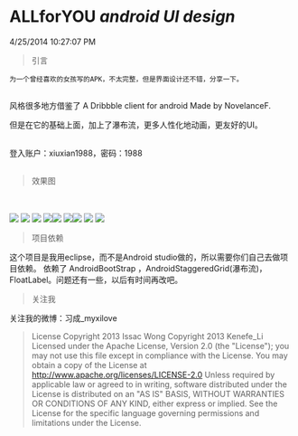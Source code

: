ALLforYOU _android_ _UI_ _design_
========================
4/25/2014 10:27:07 PM 

> 引言
 
	为一个曾经喜欢的女孩写的APK，不太完整，但是界面设计还不错，分享一下。


##
风格很多地方借鉴了  A Dribbble client for android Made by NovelanceF.

 但是在它的基础上面，加上了瀑布流，更多人性化地动画，更友好的UI。
##

##
登入账户：xiuxian1988，密码：1988
##

>  效果图

<br/>
<br/>
<img src="https://raw.githubusercontent.com/TaurusXi/ALLforYOU_android_design/master/AllForYou/art/1.png"/>
<img src="https://raw.githubusercontent.com/TaurusXi/ALLforYOU_android_design/master/AllForYou/art/2.png"/>
<img src="https://raw.githubusercontent.com/TaurusXi/ALLforYOU_android_design/master/AllForYou/art/3.png"/>
<img src="https://raw.githubusercontent.com/TaurusXi/ALLforYOU_android_design/master/AllForYou/art/4.png"/><img src="https://raw.githubusercontent.com/TaurusXi/ALLforYOU_android_design/master/AllForYou/art/5.png"/>
<img src="https://raw.githubusercontent.com/TaurusXi/ALLforYOU_android_design/master/AllForYou/art/6.png"/><img src="https://raw.githubusercontent.com/TaurusXi/ALLforYOU_android_design/master/AllForYou/art/7.jpg"/>
<img src="https://raw.githubusercontent.com/TaurusXi/ALLforYOU_android_design/master/AllForYou/art/8.jpg"/>
<img src="https://raw.githubusercontent.com/TaurusXi/ALLforYOU_android_design/master/AllForYou/art/9.png"/>
<br/>


> 项目依赖


 这个项目是我用eclipse，而不是Android studio做的，所以需要你们自己去做项目依赖。
依赖了 AndroidBootStrap ，AndroidStaggeredGrid(瀑布流)， FloatLabel。问题还有一些，以后有时间再改吧。



> 关注我

 关注我的微博：习成_myxilove

> License
Copyright 2013 Issac Wong
Copyright 2013 Kenefe_Li
Licensed under the Apache License, Version 2.0 (the "License"); you may not use this file except in compliance with the License. You may obtain a copy of the License at
 http://www.apache.org/licenses/LICENSE-2.0
Unless required by applicable law or agreed to in writing, software distributed under the License is distributed on an "AS IS" BASIS, WITHOUT WARRANTIES OR CONDITIONS OF ANY KIND, either express or implied. See the License for the specific language governing permissions and limitations under the License.
